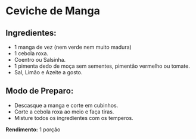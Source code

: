 # Ceviche de Manga

## Ingredientes:

- 1 manga de vez (nem verde nem muito madura)
- 1 cebola roxa.
- Coentro ou Salsinha.
- 1 pimenta dedo de moça sem sementes, pimentão vermelho ou tomate.
- Sal, Limão e Azeite a gosto.

## Modo de Preparo:

- Descasque a manga e corte em cubinhos.
- Corte a cebola roxa ao meio e faça tiras.
- Misture todos os ingredientes com os temperos.

**Rendimento:** 1 porção
